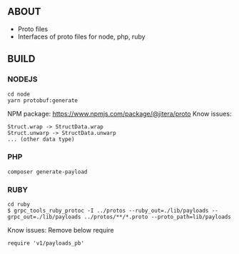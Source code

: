 ## ABOUT
+ Proto files
+ Interfaces of proto files for node, php, ruby
## BUILD
### NODEJS
```
cd node
yarn protobuf:generate
```
NPM package: https://www.npmjs.com/package/@jitera/proto
Know issues:
```
Struct.wrap -> StructData.wrap
Struct.unwarp -> StructData.unwarp
... (other data type)
```
### PHP
```
composer generate-payload
```
### RUBY
```
cd ruby
$ grpc_tools_ruby_protoc -I ../protos --ruby_out=./lib/payloads --grpc_out=./lib/payloads ../protos/**/*.proto --proto_path=lib/payloads
```
Know issues:
Remove below require
```
require 'v1/payloads_pb'
```

